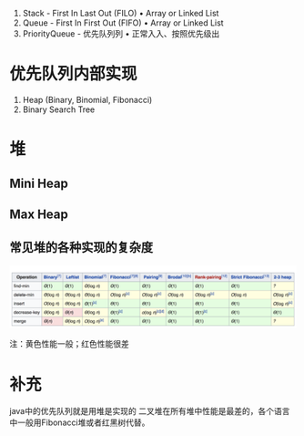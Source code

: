 1. Stack - First In Last Out (FILO) • Array or Linked List
2. Queue - First In First Out (FIFO) • Array or Linked List
3. PriorityQueue - 优先队列列 • 正常⼊入、按照优先级出


# 优先队列内部实现

1. Heap (Binary, Binomial, Fibonacci) 
2. Binary Search Tree



# 堆 

## Mini Heap

## Max Heap

## 常见堆的各种实现的复杂度

![](heap_fuzadu.png)

注：黄色性能一般；红色性能很差

# 补充
java中的优先队列就是用堆是实现的
二叉堆在所有堆中性能是最差的，各个语言中一般用Fibonacci堆或者红黑树代替。
